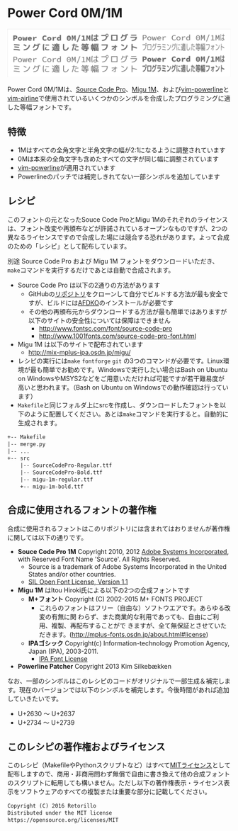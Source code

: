 # Power Cord 0M/1M

![preview](preview.gif)

Power Cord 0M/1Mは、[Source Code Pro](https://github.com/adobe-fonts/source-code-pro)、[Migu 1M](http://mix-mplus-ipa.osdn.jp/migu/)、および[vim-powerline](https://github.com/Lokaltog/vim-powerline)と[vim-airline](https://github.com/vim-airline/vim-airline)で使用されているいくつかのシンボルを合成したプログラミングに適した等幅フォントです。

## 特徴

- 1Mはすべての全角文字と半角文字の幅が2:1になるように調整されています
- 0Mは本来の全角文字も含めたすべての文字が同じ幅に調整されています
- [vim-powerline](https://github.com/Lokaltog/vim-powerline/tree/develop/fontpatcher)が適用されています
- Powerlineのパッチでは補完しきれてない一部シンボルを追加しています

## レシピ

このフォントの元となったSouce Code ProとMigu 1Mのそれぞれのライセンスは、フォント改変や再頒布などが許諾されているオープンなものですが、2つの異なるライセンスですので合成した場には競合する恐れがあります。よって合成のための「レシピ」として配布しています。

別途 Source Code Pro および Migu 1M フォントをダウンロードいただき、`make`コマンドを実行するだけであとは自動で合成されます。

- Source Code Pro は以下の2通りの方法があります
  - GitHubの[リポジトリ](https://github.com/adobe-fonts/source-code-pro)をクローンして自分でビルドする方法が最も安全ですが、ビルドには[AFDKO](http://www.adobe.com/devnet/opentype/afdko.html)のインストールが必要です
  - その他の再頒布元からダウンロードする方法が最も簡単ではありますが以下のサイトの安全性については保障はできません
    - http://www.fontsc.com/font/source-code-pro
    - http://www.1001fonts.com/source-code-pro-font.html 
- Migu 1M は以下のサイトで配布されています
  - http://mix-mplus-ipa.osdn.jp/migu/
- レシピの実行には`make` `fontforge` `git` の3つのコマンドが必要です。Linux環境が最も簡単でお勧めです。Windowsで実行したい場合はBash on Ubuntu on WindowsやMSYS2などをご用意いただければ可能ですが若干難易度が高いと思われます。（Bash on Ubuntu on Windowsでの動作確認は行っています）
- `Makefile`と同じフォルダ上にsrcを作成し、ダウンロードしたフォントを以下のように配置してください。あとは`make`コマンドを実行すると。自動的に生成されます。

```
+-- Makefile
|-- merge.py
|-- ...
+-- src
    |-- SourceCodePro-Regular.ttf
    |-- SourceCodePro-Bold.ttf
    |-- migu-1m-regular.ttf
    +-- migu-1m-bold.ttf
```

## 合成に使用されるフォントの著作権

合成に使用されるフォントはこのリポジトリには含まれてはおりませんが著作権に関しては以下の通りです。

- **Souce Code Pro 1M** Copyright 2010, 2012 [Adobe Systems Incorporated](http://www.adobe.com/), with Reserved Font Name 'Source'. All Rights Reserved.
  - Source is a trademark of Adobe Systems Incorporated in the United States and/or other countries.  
  - [SIL Open Font License, Version 1.1](https://opensource.org/licenses/OFL-1.1)
- **Migu 1M** はItou Hiroki氏による以下の2つの合成フォントです
  - **M+フォント** Copyright (C) 2002-2015 M+ FONTS PROJECT
    - これらのフォントはフリー（自由な）ソフトウエアです。あらゆる改変の有無に関
      わらず、また商業的な利用であっても、自由にご利用、複製、再配布することがで
      きますが、全て無保証とさせていただきます。(http://mplus-fonts.osdn.jp/about.html#license) 
  - **IPAゴシック** Copyright(c) Information-technology Promotion Agency, Japan (IPA), 2003-2011.
    - [IPA Font License](https://opensource.org/licenses/IPA) 
- **Powerline Patcher** Copyright 2013 Kim Silkebækken

なお、一部のシンボルはこのレシピのコードがオリジナルで一部生成＆補完します。現在のバージョンでは以下のシンボルを補完します。今後時間があれば追加していきたいです。

- U+2630 ～ U+2637
- U+2734 ～ U+2739

## このレシピの著作権およびライセンス

このレシピ（MakefileやPythonスクリプトなど）はすべて[MITライセンス](https://opensource.org/licenses/MIT)として配布しますので、商用・非商用問わず無償で自由に書き換えて他の合成フォントのスクリプトに転用しても構いません。ただし以下の著作権表示・ライセンス表示をソフトウェアのすべての複製または重要な部分に記載してください。

```
Copyright (C) 2016 Retorillo
Distributed under the MIT license
https://opensource.org/licenses/MIT
```
